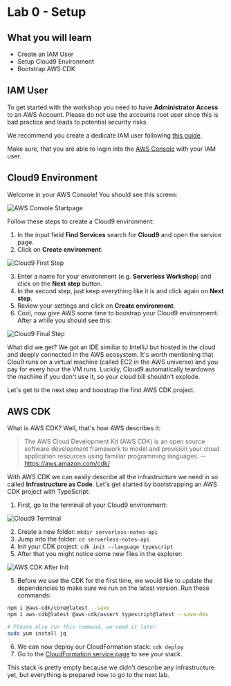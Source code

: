 # Lab 0 - Setup

## What you will learn

- Create an IAM User
- Setup Cloud9 Environment
- Bootstrap AWS CDK

## IAM User

To get started with the workshop you need to have **Administrator Access** to an AWS Account. Please do not use the accounts root user since this is bad practice and leads to potential security risks.

We recommend you create a dedicate IAM user following [this guide](https://docs.aws.amazon.com/IAM/latest/UserGuide/getting-started_create-admin-group.html).

Make sure, that you are able to login into the [AWS Console](https://console.aws.amazon.com/) with your IAM user.

## Cloud9 Environment

Welcome in your AWS Console! You should see this screen:

![AWS Console Startpage](/_media/lab0/aws_console_startpage.png)

Follow these steps to create a Cloud9 environment:

1. In the input field **Find Services** search for **Cloud9** and open the service page.
2. Click on **Create environment**:

![Cloud9 First Step](/_media/lab0/cloud9_step1.png)

3. Enter a name for your environment (e.g. **Serverless Workshop**) and click on the **Next step** button.
4. In the second step, just keep everything like it is and click again on **Next step**.
5. Review your settings and click on **Create environment**.
6. Cool, now give AWS some time to boostrap your Cloud9 environmemt. After a while you should see this: 

![Cloud9 Final Step](/_media/lab0/cloud9_final_step.png)

What did we get? We got an IDE similiar to IntelliJ but hosted in the cloud and deeply connected in the AWS ecosystem. It's worth mentioning that Clou9 runs on a virtual machine (called EC2 in the AWS universe) and you pay for every hour the VM runs. Luckily, Cloud9 automatically teardowns the machine if you don't use it, so your cloud bill shouldn't explode.

Let's get to the next step and boostrap the first AWS CDK project.

## AWS CDK

What is AWS CDK? Well, that's how AWS describes it:

> The AWS Cloud Development Kit (AWS CDK) is an open source software development framework to model and provision your cloud application resources using familiar programming languages.
-- https://aws.amazon.com/cdk/

With AWS CDK we can easily describe all the infrastructure we need in so called **Infrastructure as Code**. Let's get started by bootstrapping an AWS CDK project with TypeScript:

1. First, go to the terminal of your Cloud9 environment:

![Cloud9 Terminal](/_media/lab0/aws_cdk_terminal.png)

2. Create a new folder: `mkdir serverless-notes-api`
3. Jump into the folder: `cd serverless-notes-api`
4. Init your CDK project: `cdk init --language typescript`
5. After that you might notice some new files in the explorer:

![AWS CDK After Init](/_media/lab0/aws_cdk_after_init.png)

5. Before we use the CDK for the first time, we would like to update the dependencies to make sure we run on the latest version. Run these commands:
  ```bash
  npm i @aws-cdk/core@latest --save
  npm i aws-cdk@latest @aws-cdk/assert typescript@latest --save-dev

  # Please also run this command, we need it later
  sudo yum install jq 
  ```
6. We can now deploy our CloudFormation stack: `cdk deploy`
7. Go to the [CloudFormation service page](http://console.aws.amazon.com/cloudformation) to see your stack.

This stack is pretty empty because we didn't describe any infrastructure yet, but everything is prepared now to go to the next lab.